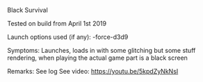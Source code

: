 Black Survival

Tested on build from April 1st 2019

Launch options used (if any):
-force-d3d9

Symptoms:
Launches, loads in with some glitching but some stuff rendering, when playing the actual game part is a black screen

Remarks:
See log
See video:
https://youtu.be/5kpdZyNkNsI
